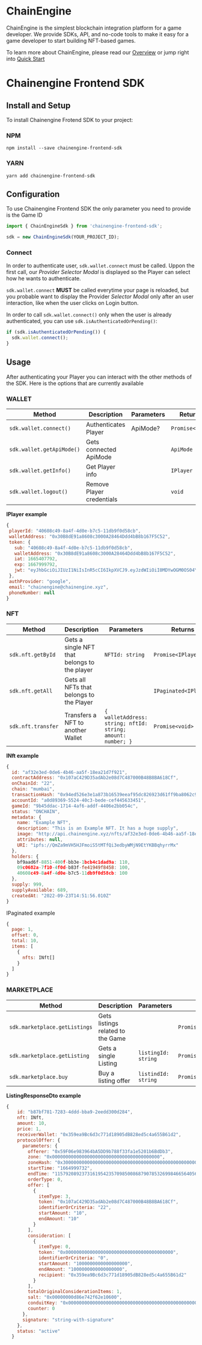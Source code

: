 # ChainEngine

ChainEngine is the simplest blockchain integration platform for a game
developer. We provide SDKs, API, and no-code tools to make it easy for a game
developer to start building NFT-based games.

To learn more about ChainEngine, please read our
[Overview](https://docs.chainengine.xyz/docs/overview) or jump right into
[Quick Start](https://docs.chainengine.xyz/docs/getting-started)

# Chainengine Frontend SDK

## Install and Setup

To install Chainengine Frotend SDK to your project:

### NPM

```shell
npm install --save chainengine-frontend-sdk
```

### YARN

```shell
yarn add chainengine-frontend-sdk
```

## Configuration

To use Chainengine Frontend SDK the only parameter you need to provide is the
Game ID

```javascript
import { ChainEngineSdk } from 'chainengine-frontend-sdk';

sdk = new ChainEngineSdk(YOUR_PROJECT_ID);
```

### Connect

In order to authenticate user, `sdk.wallet.connect` must be called. Uppon the
first call, our _Provider Selector Modal_ is displayed so the Player can select
how he wants to authenticate.

`sdk.wallet.connect` **MUST** be called everytime your page is reloaded, but you
probable want to display the Provider _Selector Modal_ only after an user
interaction, like when the user clicks on Login button.

In order to call `sdk.wallet.connect()` only when the user is already
authenticated, you can use `sdk.isAuthenticatedOrPending()`:

```javascript
if (sdk.isAuthenticatedOrPending()) {
  sdk.wallet.connect();
}
```

## Usage

After authenticating your Player you can interact with the other methods of the
SDK. Here is the options that are currently available

### WALLET

| Method                    | Description               | Parameters | Returns         |
| ------------------------- | ------------------------- | ---------- | --------------- |
| `sdk.wallet.connect()`    | Authenticates Player      | ApiMode?   | `Promise<void>` |
| `sdk.wallet.getApiMode()` | Gets connected ApiMode    |            | `ApiMode`       |
| `sdk.wallet.getInfo()`    | Get Player info           |            | `IPlayer`       |
| `sdk.wallet.logout()`     | Remove Player credentials |            | `void`          |

**IPlayer example**

```javascript
{
 playerId: "40608c49-8a4f-4d0e-b7c5-11db9f0d58cb",
 walletAddress: "0x30B8dE91a8608c3000A28464Ddd4bB8b167F5C52",
 token: {
   sub: "40608c49-8a4f-4d0e-b7c5-11db9f0d58cb",
   walletAddress: "0x30B8dE91a8608c3000A28464Ddd4bB8b167F5C52",
   iat: 1665407792,
   exp: 1667999792,
   jwt: "eyJhbGciOiJIUzI1NiIsInR5cCI6IkpXVCJ9.eyJzdWIiOiI0MDYwOGM0OS04YTRmLTRkMGUtYjdjNS0xMWRiOWYwZDU4Y2IiLCJ3YWxsZXRBZGRyZXNzIjoiMHgzMEI4ZEU5MWE4NjA4YzMwMDBBMjg0NjREZGQ0YkI4YjE2N0Y1QzUyIiwiaWF0IjoxNjY1NDA3NzkyLCJleHAiOjE2Njc5OTk3OTJ9.fT9zDtBHKsRuOzVFP4dtnzffaZfUNcBzTICPzRwLKRE"
 },
 authProvider: "google",
 email: "chainengine@chainengine.xyz",
 phoneNumber: null
}
```

### NFT

| Method             | Description                                  | Parameters                                                  | Returns               |
| ------------------ | -------------------------------------------- | ----------------------------------------------------------- | --------------------- |
| `sdk.nft.getById`  | Gets a single NFT that belongs to the player | `NFTId: string`                                             | `Promise<IPlayer>`    |
| `sdk.nft.getAll`   | Gets all NFTs that belongs to the Player     |                                                             | `IPaginated<IPlayer>` |
| `sdk.nft.transfer` | Transfers a NFT to another Wallet            | `{ walletAddress: string; nftId: string; amount: number; }` | `Promise<void>`       |

**INft example**

```javascript
{
  id: "af32e3ed-0de6-4b46-aa5f-18ea21d7f921",
  contractAddress: "0x107aC429D35adAb2e08d7C487000B48B8BA618Cf",
  onChainId: "22",
  chain: "mumbai",
  transactionHash: "0x94ed526e3e1a873b16539eeaf95dc826923d61ff9ba8062c9586f4da4d8016b7",
  accountId: "a0d89369-5524-40c3-bede-cef445633451",
  gameId: "9b45ddac-1714-4af6-addf-4406e2bb054c",
  status: "ONCHAIN",
  metadata: {
    name: "Example NFT",
    description: "This is an Example NFT. It has a huge supply",
    image: "http://api.chainengine.xyz/nfts/af32e3ed-0de6-4b46-aa5f-18ea21d7f921/image",
    attributes: null,
    URI: "ipfs://QmZa9mVH5HJFmoiS5tMTfQi3edbyWMjN9EtYKBBqhyrrMx"
  },
  holders: {
    bf9aad6f-8851-400f-bb3e-1bcb4c1dad9a: 110,
    09c0682a-7f10-4f0d-b83f-fe41949f8458: 100,
    40608c49-8a4f-4d0e-b7c5-11db9f0d58cb: 100
  },
  supply: 999,
  supplyAvailable: 689,
  createdAt: "2022-09-23T14:51:56.010Z"
}
```

IPaginated<INft> example

```javascript
{
  page: 1,
  offset: 0,
  total: 10,
  items: [
    {
      nfts: INft[]
    }
  ]
}
```

### MARKETPLACE

| Method                        | Description                       | Parameters          | Returns                         |
| ----------------------------- | --------------------------------- | ------------------- | ------------------------------- |
| `sdk.marketplace.getListings` | Gets listings related to the Game |                     | `Promise<ListingResponseDto[]>` |
| `sdk.marketplace.getListing`  | Gets a single Listing             | `listingId: string` | `Promise<ListingResponseDto>`   |
| `sdk.marketplace.buy`         | Buy a listing offer               | `listindId: string` | `Promise<ContractTransaction>`  |

**ListingResponseDto example**

```javascript
{
    id: "b87bf781-7283-4ddd-bba9-2eedd300d284",
    nft: INft,
    amount: 10,
    price: 1,
    receiverWallet: "0x359ea9Bc6d3c771d18905dB828ed5c4a655B61d2",
    protocolOffer: {
      parameters: {
        offerer: "0x59F06e983964bA5DD9b788f33fa1e5201b6BdDb3",
        zone: "0x0000000000000000000000000000000000000000",
        zoneHash: "0x3000000000000000000000000000000000000000000000000000000000000000",
        startTime: "1664999732",
        endTime: "115792089237316195423570985008687907853269984665640564039457584007913129639935",
        orderType: 0,
        offer: [
          {
            itemType: 3,
            token: "0x107aC429D35adAb2e08d7C487000B48B8BA618Cf",
            identifierOrCriteria: "22",
            startAmount: "10",
            endAmount: "10"
          }
        ],
        consideration: [
          {
            itemType: 0,
            token: "0x0000000000000000000000000000000000000000",
            identifierOrCriteria: "0",
            startAmount: "1000000000000000000",
            endAmount: "1000000000000000000",
            recipient: "0x359ea9Bc6d3c771d18905dB828ed5c4a655B61d2"
          }
        ],
        totalOriginalConsiderationItems: 1,
        salt: "0x00000000d86e742f62e10600",
        conduitKey: "0x0000000000000000000000000000000000000000000000000000000000000000",
        counter: 0
      },
      signature: "string-with-signature"
    },
    status: "active"
  }
```
